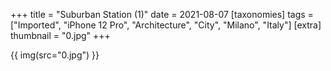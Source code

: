 +++
title = "Suburban Station (1)"
date = 2021-08-07
[taxonomies]
tags = ["Imported", "iPhone 12 Pro", "Architecture", "City", "Milano", "Italy"]
[extra]
thumbnail = "0.jpg"
+++

{{ img(src="0.jpg") }}
